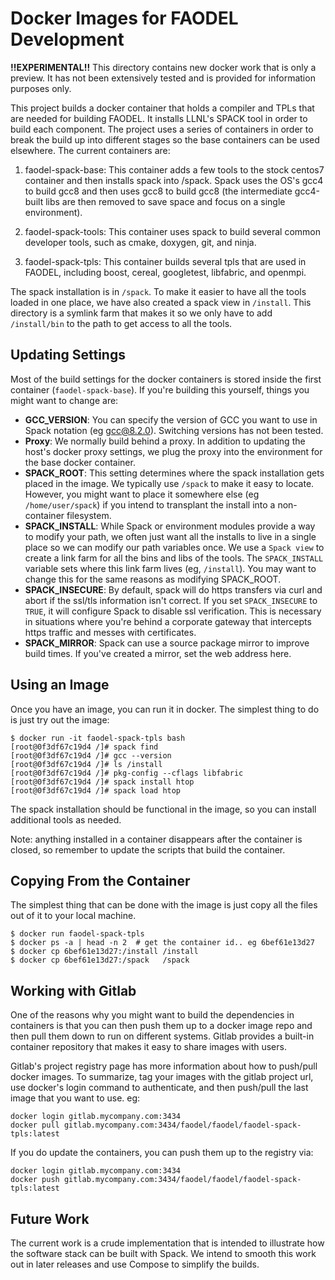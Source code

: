 Docker Images for FAODEL Development
====================================

**!!EXPERIMENTAL!!** This directory contains new docker work that is only
a preview. It has not been extensively tested and is provided for 
information purposes only. 




This project builds a docker container that holds a compiler and TPLs that
are needed for building FAODEL. It installs LLNL's SPACK tool in order to
build each component. The project uses a series of containers in order to
break the build up into different stages so the base containers can be used
elsewhere. The current containers are:

1. faodel-spack-base: This container adds a few tools to the stock centos7 
   container and then installs spack into /spack. Spack uses the OS's gcc4
   to build gcc8 and then uses gcc8 to build gcc8 (the intermediate 
   gcc4-built libs are then removed to save space and focus on a single 
   environment).

2. faodel-spack-tools: This container uses spack to build several common 
   developer tools, such as cmake, doxygen, git, and ninja.

3. faodel-spack-tpls: This container builds several tpls that are used in
   FAODEL, including boost, cereal, googletest, libfabric, and openmpi.


The spack installation is in `/spack`. To make it easier to have all the 
tools loaded in one place, we have also created a spack view in `/install`.
This directory is a symlink farm that makes it so we only have to add
`/install/bin` to the path to get access to all the tools. 


Updating Settings
-----------------
Most of the build settings for the docker containers is stored inside the
first container (`faodel-spack-base`). If you're building this yourself,
things you might want to change are:

- **GCC_VERSION**: You can specify the version of GCC you want to use in
  Spack notation (eg gcc@8.2.0). Switching versions has not been tested.
- **Proxy**: We normally build behind a proxy. In addition to updating
  the host's docker proxy settings, we plug the proxy into the environment
  for the base docker container. 
- **SPACK_ROOT**: This setting determines where the spack installation gets
  placed in the image. We typically use `/spack` to make it easy to locate.
  However, you might want to place it somewhere else (eg `/home/user/spack`)
  if you intend to transplant the install into a non-container filesystem.
- **SPACK_INSTALL**: While Spack or environment modules provide a way to
  modify your path, we often just want all the installs to live in a single
  place so we can modify our path variables once. We use a `Spack view` to
  create a link farm for all the bins and libs of the tools. The 
  `SPACK_INSTALL` variable sets where this link farm lives (eg, `/install`). 
  You may want to change this for the same reasons as modifying SPACK_ROOT.
- **SPACK_INSECURE**: By default, spack will do https transfers via curl
  and abort if the ssl/tls information isn't correct.  If you set 
  `SPACK_INSECURE` to `TRUE`, it will configure Spack to disable ssl 
  verification. This is necessary in situations where you're behind a corporate
  gateway that intercepts https traffic and messes with certificates.
- **SPACK_MIRROR**: Spack can use a source package mirror to improve build
  times. If you've created a mirror, set the web address here.


Using an Image
--------------
Once you have an image, you can run it in docker. The simplest thing to do is
just try out the image:

```
$ docker run -it faodel-spack-tpls bash
[root@0f3df67c19d4 /]# spack find
[root@0f3df67c19d4 /]# gcc --version
[root@0f3df67c19d4 /]# ls /install
[root@0f3df67c19d4 /]# pkg-config --cflags libfabric
[root@0f3df67c19d4 /]# spack install htop
[root@0f3df67c19d4 /]# spack load htop
```

The spack installation should be functional in the image, so you can install
additional tools as needed. 

Note: anything installed in a container disappears after the container is closed, 
      so remember to update the scripts that build the container.

Copying From the Container
--------------------------
The simplest thing that can be done with the image is just copy all the
files out of it to your local machine.

```
$ docker run faodel-spack-tpls
$ docker ps -a | head -n 2  # get the container id.. eg 6bef61e13d27
$ docker cp 6bef61e13d27:/install /install
$ docker cp 6bef61e13d27:/spack   /spack
```


Working with Gitlab
-------------------
One of the reasons why you might want to build the dependencies in containers
is that you can then push them up to a docker image repo and then pull them
down to run on different systems. Gitlab provides a built-in container 
repository that makes it easy to share images with users. 

Gitlab's project registry page has more information about how to push/pull
docker images. To summarize, tag your images with the gitlab project url,
use docker's login command to authenticate, and then push/pull the last
image that you want to use. eg:


```
docker login gitlab.mycompany.com:3434
docker pull gitlab.mycompany.com:3434/faodel/faodel/faodel-spack-tpls:latest
```


If you do update the containers, you can push them up to the registry via:

```
docker login gitlab.mycompany.com:3434
docker push gitlab.mycompany.com:3434/faodel/faodel/faodel-spack-tpls:latest
```

Future Work
-----------
The current work is a crude implementation that is intended to illustrate
how the software stack can be built with Spack. We intend to smooth this
work out in later releases and use Compose to simplify the builds.



